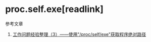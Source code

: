 # proc.self.exe[readlink]

参考文章

1. [工作问题经验整理（3）——使用"/proc/self/exe"获取程序绝对路径](https://blog.csdn.net/yxtxiaotian/article/details/101065758)

